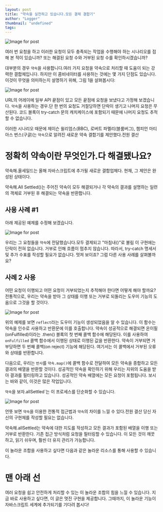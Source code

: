 ```yaml
---
layout: post
title: "약속을 실천하고 있습니다.모든 결제 결합기"
author: "Logger"
thumbnail: "undefined"
tags: 
---
```



![Image for post](https://miro.medium.com/max/12000/0*IiS9aRq6p51MBkhA)

여러 번 요청을 하고 이러한 요청이 모두 충족되는 작업을 수행해야 하는 시나리오를 접해 본 적이 있습니까? 또는 해결된 요청 수와 거부된 요청 수를 확인하시겠습니까?

대부분의 경우 `약속`을 사용합니다.여러 가지 요청을 약속으로 처리할 때 도움이 되는 강력한 결합체입니다. 하지만 이 콤비네이터를 사용하는 것에는 몇 가지 단점도 있습니다. 이것이 무엇을 의미하는지 설명하기 위해, 그림 1을 살펴봅시다:

![Image for post](https://miro.medium.com/max/2800/0*1fNh5sQdtTmvJNIw)

URL의 어레이에 일부 API 끝점이 있고 모든 끝점에 요청을 보냈다고 가정해 보겠습니다. `약속`을 사용하는 경우.단 한 번의 요청도 거절당하면 단락이 생기고 나머지 요청은 무산된다. 코드 블록이 try-catch 문의 캐치케이스에 포함되기 때문에 나머지 요청도 추적할 수 없습니다.

이러한 시나리오 때문에 제이슨 윌리엄스(BBC), 로버트 파멜리(블룸버그), 챔피언 마티아스 번스(구글)는 `약속`으로 알려진 새로운 약속 결합기를 제안했다.전원 결산

# 정확히 약속이란 무엇인가.다 해결됐나요?

약속해.올세일드는 올해 자바스크립트에 추가될 새로운 결합업체다. 현재, 그 제안은 완성된 상태이다.

약속해.All Settled()는 주어진 약속이 모두 해결되거나 각 약속의 결과를 설명하는 일련의 객체로 거부된 후 해결되는 약속을 반환합니다.

## 사용 사례 #1

아래 제공된 예제를 수정해 보겠습니다.

![Image for post](https://miro.medium.com/max/2800/0*jSZ_yvWlS6Z4pBfJ)

우리는 그 요청들을 `약속`에 전달했습니다.모두 결제되고 "마침내()"로 불림 이 구현에는 단락이 전혀 없습니다. 거부로 인해 흐름이 멈추지 않습니다. 따라서, try-catch 명세서 및 추가 수표를 작성할 필요가 없습니다. 멋져 보이죠? 그럼 다른 사용 사례를 살펴볼까요?

## 사례 2 사용

어떤 요청이 이행되고 어떤 요청이 거부되었는지 추적해야 한다면 어떻게 해야 할까요? 전통적으로, 우리는 약속을 받아 그 상태를 이행 또는 거부로 되돌리는 도우미 기능의 도움으로 그것을 할 것이다.

![Image for post](https://miro.medium.com/max/2800/0*z2bErakcwpSmCksR)

위의 예제를 보면 `reflect`라는 도우미 기능이 생성되었음을 알 수 있습니다. 이 함수는 약속을 인수로 사용하고 반환문에 이를 호출합니다. 약속이 성공적으로 해결되면 온이필(onFulfilled)이라는 .then() 블록의 첫 번째 콜백 함수에 해당된다. 이를 사용하여 `onFulfilled` 콜백 함수에서 이행된 상태로 이행된 값을 반환한다. 약속이 거부되면 거부당하면 두 번째 콜백(on reject) 기능에 해당된다. 여기서는 이 콜백에서 거부된 오류와 상태를 반환합니다.

다음으로, 우리는 `반사`를 `약속.map()`에 콜백 함수로 전달하여 모든 약속을 종합하고 모든 결과의 배열을 반환할 것이다. 성공적인 약속을 확인하기 위해 우리는 지위의 도움을 받아 결과를 필터링하고 있습니다. 성공적인 약속 배열에는 모든 요청이 포함됩니다. 보시는 바와 같이, 이것은 많은 작업입니다.

`약속`을 보자.allSettled`는 이 프로세스를 단순화할 수 있습니다.

![Image for post](https://miro.medium.com/max/2800/0*SbirWAsWhTqZf8DN)

언뜻 보면 `약속`을 이용한 전통적 접근법과 `약속`의 차이를 느낄 수 있다.전원 결산 당신 자신의 구현체를 작성할 필요는 없습니다.

약속해.allSettled는 약속에 대한 지도를 작성하고 모든 결과가 포함된 배열을 이행 또는 거부로 반환한다. 기존 접근 방식처럼 요청을 필터링할 수 있습니다. 이 모든 것이 깨끗하고, 읽기 쉬우며, 훨씬 더 유지 관리가 가능합니다.

이 놀라운 조합을 사용하고 싶다면 다음과 같은 놀라운 리소스를 통해 사용할 수 있습니다.

# 맨 아래 선

여러 요청을 쉽고 안전하게 처리할 수 있는 이 놀라운 조합의 힘을 느낄 수 있습니다. 지금 바로 사용하고 싶다면, 이 글은 멋진 구현을 제공합니다. 그때까지, 이 놀라운 기능이 자바스크립트 세계에 추가되기를 기다려 봅시다!